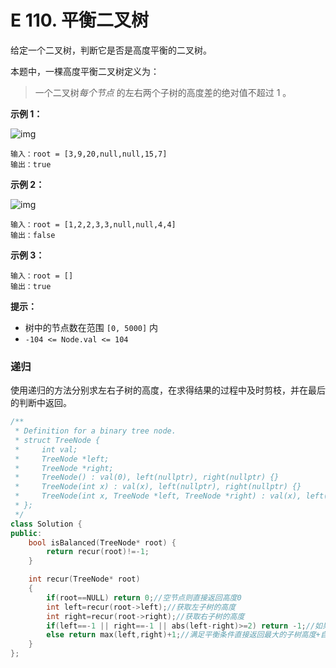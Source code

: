 # E 110. 平衡二叉树

给定一个二叉树，判断它是否是高度平衡的二叉树。

本题中，一棵高度平衡二叉树定义为：

> 一个二叉树*每个节点* 的左右两个子树的高度差的绝对值不超过 1 。

 

**示例 1：**

![img](https://assets.leetcode.com/uploads/2020/10/06/balance_1.jpg)

```
输入：root = [3,9,20,null,null,15,7]
输出：true
```

**示例 2：**

![img](https://assets.leetcode.com/uploads/2020/10/06/balance_2.jpg)

```
输入：root = [1,2,2,3,3,null,null,4,4]
输出：false
```

**示例 3：**

```
输入：root = []
输出：true
```

 

**提示：**

- 树中的节点数在范围 `[0, 5000]` 内
- `-104 <= Node.val <= 104`



### 递归

使用递归的方法分别求左右子树的高度，在求得结果的过程中及时剪枝，并在最后的判断中返回。

```cpp
/**
 * Definition for a binary tree node.
 * struct TreeNode {
 *     int val;
 *     TreeNode *left;
 *     TreeNode *right;
 *     TreeNode() : val(0), left(nullptr), right(nullptr) {}
 *     TreeNode(int x) : val(x), left(nullptr), right(nullptr) {}
 *     TreeNode(int x, TreeNode *left, TreeNode *right) : val(x), left(left), right(right) {}
 * };
 */
class Solution {
public:
    bool isBalanced(TreeNode* root) {
        return recur(root)!=-1;
    }

    int recur(TreeNode* root)
    {
        if(root==NULL) return 0;//空节点则直接返回高度0
        int left=recur(root->left);//获取左子树的高度
        int right=recur(root->right);//获取右子树的高度
        if(left==-1 || right==-1 || abs(left-right)>=2) return -1;//如果左右子树不平衡，直接返回不平衡，如果不是则判断该左右子树是否满足平衡条件
        else return max(left,right)+1;//满足平衡条件直接返回最大的子树高度+自身节点
    }
};
```


